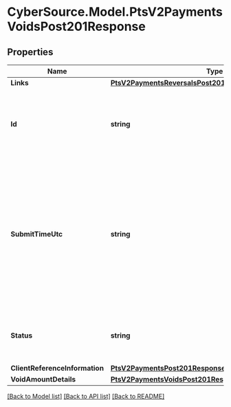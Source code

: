 # CyberSource.Model.PtsV2PaymentsVoidsPost201Response
## Properties

Name | Type | Description | Notes
------------ | ------------- | ------------- | -------------
**Links** | [**PtsV2PaymentsReversalsPost201ResponseLinks**](PtsV2PaymentsReversalsPost201ResponseLinks.md) |  | [optional] 
**Id** | **string** | An unique identification number assigned by CyberSource to identify the submitted request. | [optional] 
**SubmitTimeUtc** | **string** | Time of request in UTC. &#x60;Format: YYYY-MM-DDThh:mm:ssZ&#x60;  Example 2016-08-11T22:47:57Z equals August 11, 2016, at 22:47:57 (10:47:57 p.m.). The T separates the date and the time. The Z indicates UTC.  | [optional] 
**Status** | **string** | The status of the submitted transaction.  Possible values:  - VOIDED  | [optional] 
**ClientReferenceInformation** | [**PtsV2PaymentsPost201ResponseClientReferenceInformation**](PtsV2PaymentsPost201ResponseClientReferenceInformation.md) |  | [optional] 
**VoidAmountDetails** | [**PtsV2PaymentsVoidsPost201ResponseVoidAmountDetails**](PtsV2PaymentsVoidsPost201ResponseVoidAmountDetails.md) |  | [optional] 

[[Back to Model list]](../README.md#documentation-for-models) [[Back to API list]](../README.md#documentation-for-api-endpoints) [[Back to README]](../README.md)

